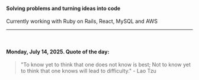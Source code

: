 #### Solving problems and turning ideas into code

Currently working with Ruby on Rails, React, MySQL and AWS

---

<br>

<!-- quote_marker -->
#### Monday, July 14, 2025. Quote of the day:

> "To know yet to think that one does not know is best; Not to know yet to think that one knows will lead to difficulty." - Lao Tzu
